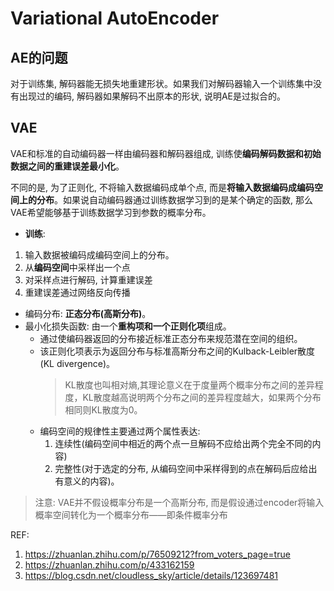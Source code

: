 # Variational AutoEncoder

## AE的问题

对于训练集, 解码器能无损失地重建形状。如果我们对解码器输入一个训练集中没有出现过的编码, 解码器如果解码不出原本的形状, 说明AE是过拟合的。

## VAE

VAE和标准的自动编码器一样由编码器和解码器组成, 训练使**编码解码数据和初始数据之间的重建误差最小化**。

不同的是, 为了正则化, 不将输入数据编码成单个点, 而是**将输入数据编码成编码空间上的分布**。如果说自动编码器通过训练数据学习到的是某个确定的函数, 那么VAE希望能够基于训练数据学习到参数的概率分布。

- **训练**:

1. 输入数据被编码成编码空间上的分布。
2. 从**编码空间**中采样出一个点
3. 对采样点进行解码, 计算重建误差
4. 重建误差通过网络反向传播

- 编码分布: **正态分布(高斯分布)**。    
- 最小化损失函数: 由一个**重构项和一个正则化项**组成。
  - 通过使编码器返回的分布接近标准正态分布来规范潜在空间的组织。
  - 该正则化项表示为返回分布与标准高斯分布之间的Kulback-Leibler散度(KL divergence)。
    >KL散度也叫相对熵,其理论意义在于度量两个概率分布之间的差异程度，KL散度越高说明两个分布之间的差异程度越大，如果两个分布相同则KL散度为0。
  - 编码空间的规律性主要通过两个属性表达:
    1. 连续性(编码空间中相近的两个点一旦解码不应给出两个完全不同的内容)
    2. 完整性(对于选定的分布, 从编码空间中采样得到的点在解码后应给出有意义的内容)。

> 注意: VAE并不假设概率分布是一个高斯分布, 而是假设通过encoder将输入概率空间转化为一个概率分布——即条件概率分布


REF:
1. https://zhuanlan.zhihu.com/p/76509212?from_voters_page=true
2. https://zhuanlan.zhihu.com/p/433162159
3. https://blog.csdn.net/cloudless_sky/article/details/123697481